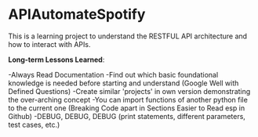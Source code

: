 # APIAutomateSpotify
This is a learning project to understand the RESTFUL API architecture and how to interact with APIs.



__Long-term Lessons Learned__:

-Always Read Documentation
-Find out which basic foundational knowledge is needed before starting and understand (Google Well with Defined Questions)
-Create similar 'projects' in own version demonstrating the over-arching concept
-You can import functions of another python file to the current one (Breaking Code apart in Sections Easier to Read esp in Github)
-DEBUG, DEBUG, DEBUG (print statements, different parameters, test cases, etc.)

